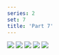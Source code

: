```yaml
---
series: 2
set: 7
title: 'Part 7'
---
```


![](../../../../assets/pelen-purul/part-7/pelen48.jpg)
![](../../../../assets/pelen-purul/part-7/pelen49.jpg)
![](../../../../assets/pelen-purul/part-7/pelen50.jpg)
![](../../../../assets/pelen-purul/part-7/pelen51.jpg)
![](../../../../assets/pelen-purul/part-7/pelen52.jpg)